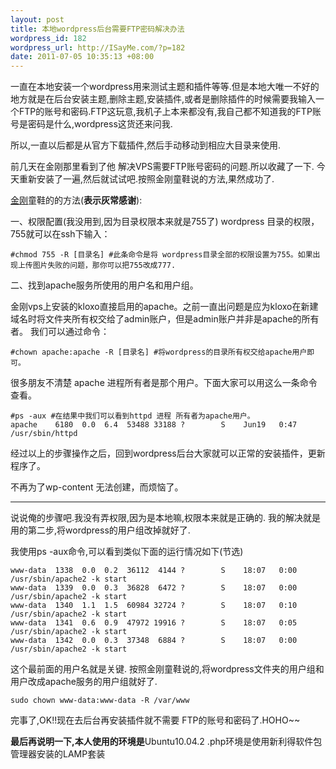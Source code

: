 ```yaml
--- 
layout: post
title: 本地wordpress后台需要FTP密码解决办法
wordpress_id: 182
wordpress_url: http://ISayMe.com/?p=182
date: 2011-07-05 10:35:13 +08:00
---
```

一直在本地安装一个wordpress用来测试主题和插件等等.但是本地大唯一不好的地方就是在后台安装主题,删除主题,安装插件,或者是删除插件的时候需要我输入一个FTP的账号和密码.FTP这玩意,我机子上本来都没有,我自己都不知道我的FTP账号是密码是什么,wordpress这货还来问我.

所以,一直以后都是从官方下载插件,然后手动移动到相应大目录来使用.

前几天在金刚那里看到了他 解决VPS需要FTP账号密码的问题.所以收藏了一下.
今天重新安装了一遍,然后就试试吧.按照金刚童鞋说的方法,果然成功了.

[金刚](http://jingang.info)童鞋的的方法(**表示灰常感谢**):

一、权限配置(我没用到,因为目录权限本来就是755了)
wordpress 目录的权限，755就可以在ssh下输入：

    #chmod 755 -R [目录名] #此条命令是将 wordpress目录全部的权限设置为755。如果出现上传图片失败的问题，那你可以把755改成777.

二、找到apache服务所使用的用户名和用户组。

金刚vps上安装的kloxo直接启用的apache。之前一直出问题是应为kloxo在新建域名时将文件夹所有权交给了admin账户，但是admin账户并非是apache的所有者。
我们可以通过命令：

    #chown apache:apache -R [目录名] #将wordpress的目录所有权交给apache用户即可。
    
很多朋友不清楚 apache 进程所有者是那个用户。下面大家可以用这么一条命令查看。

    #ps -aux #在结果中我们可以看到httpd 进程 所有者为apache用户。
    apache    6180  0.0  6.4  53488 33188 ?        S    Jun19   0:47 /usr/sbin/httpd
    
经过以上的步骤操作之后，回到wordpress后台大家就可以正常的安装插件，更新程序了。

不再为了wp-content 无法创建，而烦恼了。
* * * 
说说俺的步骤吧.我没有弄权限,因为是本地嘛,权限本来就是正确的.
我的解决就是用的第二步,将wordpress的用户组改掉就好了.

我使用ps -aux命令,可以看到类似下面的运行情况如下(节选)

    www-data  1338  0.0  0.2  36112  4144 ?        S    18:07   0:00 /usr/sbin/apache2 -k start
    www-data  1339  0.0  0.3  36828  6472 ?        S    18:07   0:00 /usr/sbin/apache2 -k start
    www-data  1340  1.1  1.5  60984 32724 ?        S    18:07   0:10 /usr/sbin/apache2 -k start
    www-data  1341  0.6  0.9  47972 19916 ?        S    18:07   0:05 /usr/sbin/apache2 -k start
    www-data  1342  0.0  0.3  37348  6884 ?        S    18:07   0:00 /usr/sbin/apache2 -k start

这个最前面的用户名就是关键.
按照金刚童鞋说的,将wordpress文件夹的用户组和用户改成apache服务的用户组就好了.
    
    sudo chown www-data:www-data -R /var/www
    
完事了,OK!!现在去后台再安装插件就不需要 FTP的账号和密码了.HOHO~~

**最后再说明一下,本人使用的环境是**Ubuntu10.04.2 .php环境是使用新利得软件包管理器安装的LAMP套装
